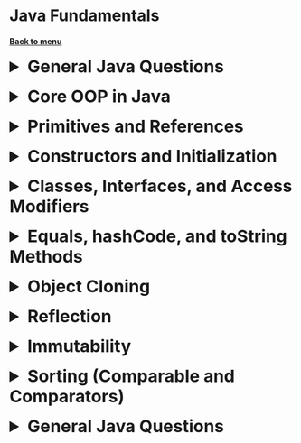 <h1>Java Fundamentals</h1> 
<h4> 

[Back to menu](../Menu.md)

</h4>

[//]: # (DOMAIN: General Java Questions)
<details> 
  <summary style="font-size: 30px;" class="DOMAIN">
    <b>
      General Java Questions
    </b>
  </summary> 

---

[//]: # (Why would you choose Java as a programming language, 
        and what are its main advantages compared to other options?)
<details> 
  <summary style="font-size: 25px;">
    <b>
      Why would you choose Java as a programming language,  
      and what are its main advantages compared to other options?
    </b>
  </summary> 
<br>

1. **Platform Independence**
    - Java code compiles to **bytecode**, which runs on the Java Virtual  
      Machine (JVM).
    - This “write once, run anywhere” approach means you can deploy the  
      same Java application on various operating systems (Windows,  
      macOS, Linux) without recompiling.

2. **Robust Standard Library & Ecosystem**
    - Java’s core library offers a wide range of utilities: collections  
      (lists, maps, sets), I/O, networking, concurrency, and more.
    - The **Java Community** has contributed countless frameworks and  
      libraries (e.g., Spring, Hibernate, Maven), making it easier to  
      build anything from simple scripts to enterprise-level systems.
    - Extensive **documentation** and big support forums (Stack  
      Overflow, official docs) simplify learning and troubleshooting.

3. **Object-Oriented Paradigm**
    - Java was designed from the ground up to be **object-oriented**,  
      emphasizing encapsulation, inheritance, and polymorphism.
    - This often leads to a clear modular structure, which is useful for  
      large, maintainable codebases.
    - In modern Java, you can also leverage **functional** features like  
      lambdas and streams, blending OOP with functional style.

4. **Memory Management & Garbage Collection**
    - Java’s automatic **garbage collector** handles freeing unused  
      objects, reducing memory leaks and simplifying code.
    - You generally don’t deal with manual memory allocation or  
      pointers, lowering the risk of segmentation faults or buffer  
      overflows.

5. **Enterprise Adoption & Community Support**
    - Many large enterprises rely on Java for mission-critical systems,  
      ensuring the language and its ecosystem remain well-supported and  
      **backed by major vendors** (Oracle, IBM, Red Hat, etc.).
    - Abundant job opportunities, continuous updates, and a robust  
      roadmap make Java a stable long-term investment for developers.

</details>
<br>

---

</details> 
<br>

[//]: # (DOMAIN: Core OOP in Java)
<details> 
  <summary style="font-size: 30px;" class="DOMAIN">
    <b>
      Core OOP in Java
    </b>
  </summary> 

---

[//]: # (How would you explain the core principles of Java OOP, 
        and why is object-oriented programming so crucial in Java development?)
<details> 
  <summary style="font-size: 25px;">
    <b>
      How would you explain the core principles of Java OOP, 
      and why is object-oriented programming so crucial in Java development?
    </b> 
  </summary> 
<br>

In Java, OOP is built upon four key principles:
**encapsulation**, **inheritance**, **polymorphism**, and **abstraction**.

- **Encapsulation** ensures that an object’s internal state is shielded  
  from external modification by bundling data (fields) and behavior  
  (methods) within a single unit.
  (relationship)

- **Inheritance** allows you to create subclasses that extend or adapt  
  the functionality of existing classes, reducing code duplication.
  (expand)

- **Polymorphism** provides the ability for a single interface or class  
  to have multiple implementations, making it easier to adapt behavior  
  at runtime or compile-time.
  (behavior)

- **Abstraction** hides complex implementation details and exposes only  
  the necessary features of an object, offering a cleaner, more flexible  
  design.
  (flexibility)

---

**Why this technology was added**

Object-oriented programming solves the problem of **managing complexity**  
in large applications. Before OOP, procedural programming dominated,  
making code cumbersome to maintain and scale. Java was designed from  
the ground up with OOP to provide a clean, modular, and reusable  
approach for building enterprise-level software, web applications,  
mobile apps, and more.

---

**Advantages and disadvantages**

- **Advantages**
    - *Modularity*: Breaks down complex systems into smaller, more  
      manageable pieces.
    - *Reusability*: Inheritance and composition allow for easy code reuse.
    - *Scalability*: Objects and classes can grow with the application’s  
      requirements.
    - *Maintainability*: Well-structured OOP code is easier to read,  
      update, and debug.

- **Disadvantages**
    - *Overhead in design*: OOP can introduce extra design complexity  
      (thinking in objects, defining class hierarchies).
    - *Potential for over-engineering*: Improper use of inheritance can  
      make code too complicated.
    - *Learning curve*: Some developers may find purely OOP concepts more  
      difficult at the beginning compared to procedural approaches.



</details>
<br>

[//]: # (How would you compare the concepts of method overloading and method  
        overriding in Java, and how do overload signatures differ from override  
        signatures?)
<details> 
  <summary style="font-size: 25px;">
    <b>
      How would you compare the concepts of method overloading  
      and method overriding in Java, and how do overload signatures  
      differ from override signatures?
    </b>
  </summary> 
<br>

- **Method Overloading**  
  Involves creating multiple methods with the same name in  
  the same class but with different parameter lists (types, number, or  
  order). This helps improve code readability and flexibility.

    - In **overloading**, the signatures **must differ** in at least one  
      of the following: parameter type, parameter count, or parameter  
      order. Return type is not part of the overload signature.


- **Method Overriding**  
  Occurs when a subclass redefines a method inherited from  
  its superclass while keeping the same name, parameters, and return  
  type. It enables dynamic (runtime) polymorphism, allowing subclasses  
  to provide specialized behavior.

</details>
<br>

[//]: # (Is Java a fully object-oriented programming language,  
        and does it contain any features that break pure OOP principles?)
<details> 
  <summary style="font-size: 25px;">
    <b>
      Is Java a fully object-oriented programming language,  
      and does it contain any features that break pure OOP principles?
    </b>
  </summary> 
<br>

Pure OOP languages enforce that every operation must be done through objects.

In Java, **primitive types** (such as `int`, `boolean`, `char`) and  
the presence of **static** methods or variables stand out as  
non-object-oriented elements.

**Why this technology was added**
- *Performance*: Primitive types are more efficient than objects for  
  basic arithmetic and memory usage.

</details>
<br>

---

</details> 
<br>

[//]: # (DOMAIN: Primitives and References)
<details> 
  <summary style="font-size: 30px;" class="DOMAIN">
    <b>
      Primitives and References
    </b>
  </summary> 

---

[//]: # (How does Java differentiate between primitive and reference  
        data types, and what impact does this distinction have on memory  
        management and performance?)
<details> 
  <summary style="font-size: 25px;">
    <b>
      How does Java differentiate between primitive and  
      reference data types, and what impact does this  
      distinction have on memory management and performance?
    </b>
  </summary> 
<br>

In Java, data types are categorized as either **primitives** (like  
`int`, `boolean`, `char`) or **reference types** (classes, arrays,  
interfaces, etc.). Here are the key differences:

- **Memory Allocation**
    - *Primitive types* are stored on the stack (or as part of object  
      fields), holding raw values like `42` for an `int`.
    - *Reference types* are stored as references on the stack, but the  
      actual object data resides in the heap.


- **Performance Implications**
    - *Primitives* are generally faster to access and process because  
      the JVM deals with them directly.
    - *Reference types* involve pointer dereferencing to access actual  
      object data in the heap, introducing some overhead.


- **Default Values**
    - *Primitives* have explicit defaults (e.g., `0` for `int`,  
      `false` for `boolean`).
    - *Reference types* default to `null`, indicating no reference to  
      an object.


- **Wrapper Classes**
    - For every primitive type, Java provides a corresponding wrapper  
      class (e.g., `Integer` for `int`) to treat primitives as objects  
      when needed.
    - Autoboxing and unboxing occur automatically in certain contexts,  
      which can impact performance if used excessively.


- **Passing Values**
    - When passing primitives, Java copies the actual value.
    - When passing reference types, Java copies the reference (pointer),  
      allowing the method to manipulate the same object.

---

Java’s **primitive** and **reference** types address two main issues:

- **Efficiency**: Certain operations (like math calculations) become  
  significantly faster using primitives rather than objects.
- **Flexibility**: Reference types let you model real-world entities  
  with classes, giving you the benefit of OOP concepts like  
  encapsulation, inheritance, and polymorphism.

---

**When to use this technology rather than the analogs**

- Use **primitive types** for performance-critical operations, simple  
  state tracking, and when you need direct numeric or boolean  
  manipulation.
- When a value can never be `null` or needs no extra behavior.


- Use **reference types** for representing more complex data,  
  leveraging OOP features such as inheritance, polymorphism, and  
  design patterns.
-  When you need to store the data in **collections** or use  
   **generics**.
- If you foresee expansions (adding methods, fields) to your data  
  representation.

</details>
<br>

[//]: # (How does passing primitives, fields, or reference types to a method  
        in Java affect the possibility of changing their values, and what is the  
        difference between modifying a local copy versus the original object?)
<details>
  <summary style="font-size: 25px;">
    <b>
      How does passing primitives, fields, or reference types  
      to a method in Java affect the possibility of changing  
      their values, and what is the difference between modifying  
      a local copy versus the original object?
    </b>
  </summary> 
<br>

- **Primitive Types**
    - When you pass a primitive (e.g., `int`, `boolean`) to a method,  
      Java creates a **copy** of that value.
    - Any modifications made to that parameter inside the method  
      won’t affect the original variable outside the method scope.


- **Reference Types**
    - When a reference type (e.g., `StringBuilder`, a user-defined  
      class) is passed, Java copies the **reference**.
    - Inside the method, you can **alter the object’s fields** or  
      state, and those changes persist after the method returns.
    - But if you reassign the reference to a new object, it doesn’t  
      affect the original reference outside the method.


- **Fields in Objects**
    - Fields are also stored inside an object’s memory space.
    - If a method has a reference to the object, it can directly  
      alter those fields, and the changes persist.
    - This is why careful design (e.g., encapsulation) is important  
      to prevent unintended modifications.

</details>
<br>

---

</details> 
<br>

[//]: # (DOMAIN: Constructors and Initialization)
<details> 
  <summary style="font-size: 30px;" class="DOMAIN">
    <b>
      Constructors and Initialization
    </b>
  </summary> 

---

[//]: # (How do constructors and initialization blocks work in Java,  
        and how do they differ in controlling object creation and default  
        settings?)
<details>
  <summary style="font-size: 25px;">
    <b>
      How do constructors and initialization blocks  
      work in Java, and how do they differ in controlling  
      object creation and default settings?
    </b>
  </summary> 
<br>

- **Constructors**
    - Special methods that share the class name and have  
      no return type.
    - Can be overloaded with multiple parameter sets.
    - Primary purpose: to set up instance fields or  
      resources when creating new objects.

- **Initialization Blocks**
    - **Instance Initialization Blocks (IIB)**
        - Enclosed in braces `{ ... }` inside the class but  
          outside any method.
        - Run **each time** an instance is created, just  
          before the constructor’s body.

    - **Static Initialization Blocks (SIB)**
        - Labeled with the `static` keyword.
        - Executed **once** when the class is loaded.
        - Often used for initializing static fields  
          or performing class-wide setup.

---

**Use Cases**
- Constructors let you pass arguments to  
  configure your object’s initial state.
- Initialization blocks handle setup tasks or  
  repetitive code that you want to run for all  
  constructors, or for static fields.

</details>
<br>

[//]: # (In what order are constructors and initialization blocks in Java  
        executed, and how do static initializers fit into that sequence?)
<details>
  <summary style="font-size: 25px;">
    <b>
      In what order are constructors and initialization blocks  
      in Java executed, and how do static initializers  
      fit into that sequence?
    </b>
  </summary> 
<br>

**Detailed Order**
- **Static fields** and **static blocks** (once, class load time).
- **super()** or super(...) in the constructor chain.
- **Instance fields** and **instance blocks** in the class,  
  in the order encountered.
- **Constructor** body of the class.

</details>
<br>

[//]: # (Can a static constructor in Java initialize instance "non-static" fields,  
        and what are the limitations on such initializations?)
<details>
  <summary style="font-size: 25px;">
    <b>
      Can a static constructor in Java initialize instance (non-static) fields,  
      and what are the limitations on such initializations?
    </b>
  </summary> 
<br>

No, Java doesn’t have a true **static constructor**. Static blocks  
are allowed, but they cannot initialize **regular instance fields**  
because those fields belong to objects, not to the class.

</details>
<br>

[//]: # (If a Java class has nothing except for a constructor, 
        can we still define an initialization block, and how would it behave?)
<details>
  <summary style="font-size: 25px;">
    <b>
      If a Java class has nothing except for a constructor,  
      can we still define an initialization block, and how  
      would it behave?
    </b>
  </summary> 
<br>

Yes, you can define an **initialization block** even
if the only thing in your class is a constructor.
The block will execute right before the constructor
each time an object is instantiated,
even if there are no other fields or methods to initialize.

</details>
<br>

---

</details> 
<br>

[//]: # (DOMAIN: Classes, Interfaces, and Access Modifiers)
<details> 
  <summary style="font-size: 30px;" class="DOMAIN">
    <b>
      Classes, Interfaces, and Access Modifiers
    </b>
  </summary> 

---

[//]: # (What is the difference between package-private and protected in Java, 
        and when should each be used?)
<details>
  <summary style="font-size: 25px;">
    <b>
      What is the difference between package-private  
      and protected in Java, and when should each be used?
    </b>
  </summary>
<br>

- **package-private** (default access) makes a class, method, or field  
  visible only within the **same package**.
- **protected** makes a class, method, or field visible within the  
  **same package** *and* to **subclasses** (even if they’re in  
  different packages).

</details>
<br>

[//]: # (Can a class in Java be declared as private, 
        and what are the rules around private inner classes?)
<details>
  <summary style="font-size: 25px;">
    <b>
      Can a class in Java be declared as private,  
      and what are the rules around private inner classes?
    </b>
  </summary> 
<br>

A **top-level** class in Java **cannot** be declared `private`; it can  
only be declared `public`, package-private (default), or `abstract` or  
`final` in combination with these access levels. However, **nested  
classes** (inner or static) **can** be declared `private`, making them  
accessible only within the enclosing class.

</details>
<br>

[//]: # (What are the different types of classes in Java,  
        and how do they differ in usage  and functionality?)
<details>
  <summary style="font-size: 25px;">
    <b>
      What are the different types of classes in Java,
      and how do they differ in usage and functionality?
    </b>
  </summary> 
<br>

- **Concrete (Regular) Classes**
    - The typical class type in Java.
    - Can be instantiated freely using the `new` keyword.
    - Provides complete implementations for all methods.


- **Abstract Classes**
    - Declared with the `abstract` keyword.
    - Can **not** be instantiated directly.
    - Often contain one or more abstract methods (methods without a  
      body).
    - Serve as a base class to provide partial implementation and  
      shared fields/methods for subclasses.


- **Anonymous Classes**
    - Declared and instantiated at once, usually inside a method or  
      another class.
    - Have **no name** and **cannot** have an explicit constructor.
    - Typically used to implement interfaces or extend a class on the  
      fly.
    - Useful for concise event handlers or callbacks.


- **Nested Classes**
    - Declared **inside** another class.
    - Two main types:
        - **Static Nested Classes**
            - Declared with the `static` keyword.
            - Behave like top-level classes but are logically grouped  
              within the outer class.
            - Don’t hold an implicit reference to the outer class.
        - **Inner (Non-static) Classes**
            - No `static` keyword.
            - Each instance is linked to an instance of the outer class.
            - Can access the outer class’s fields and methods directly.


- **Local Classes**
    - Defined **inside** a block, method, or constructor (but named,  
      unlike anonymous classes).
    - Scope is restricted to the block where they’re declared.
    - Often used for helper functionality needed in a single place.

---

- You want a **strict inheritance** hierarchy with partial  
  implementations: use abstract classes.
- You want a quick, one-off implementation: anonymous classes.
- You want to **logically group** classes: static nested or inner  
  classes.
- You need **tighter coupling** between an inner class and outer class  
  members: non-static inner classes.
- You need a short-lived helper class in a method: local class.

</details>
<br>

[//]: # (What are the differences between using an interface and an abstract class in Java, and in which scenarios should each be used?)
<details>
  <summary style="font-size: 25px;">
    <b>
      What are the differences between using an interface  
      and an abstract class in Java, and in which scenarios  
      should each be used?
    </b>
  </summary> 
<br>

- **Interface**:
    - All methods are implicitly `public` and **abstract** (unless they’re `default` or `static` in newer Java versions).
    - Cannot have instance fields except for `public static final` constants.
    - Used primarily to define capabilities or behaviors that multiple, unrelated classes can implement.

- **Abstract Class**:
    - Can have both **abstract methods** (without body) and **concrete methods** (full implementation).
    - Can declare instance fields to hold state.
    - Subclasses must extend the abstract class and provide implementations for any abstract methods.

**Key Differences**
- **Multiple Inheritance**
    - A class can implement **multiple interfaces** but can only extend **one** class (abstract or not).
- **Fields and State**
    - Interfaces can declare constants (`public static final`), but no instance fields.
    - Abstract classes can have instance fields, constructors, and non-abstract methods that operate on that state.
- **Default/Static Methods (Java 8+)**
    - Interfaces can now contain `default` methods (with body) and `static` methods, allowing limited code sharing.
    - Abstract classes have always allowed concrete methods, enabling more extensive code sharing and state handling.

**Use Cases**
- **Interface**
    - When you need multiple unrelated classes to adhere to the same contract (e.g., `Comparable`, `Runnable`).
    - When you want to specify capabilities (e.g., `Serializable`) without imposing a common ancestor in the class hierarchy.
- **Abstract Class**
    - When you need a **base class** that shares **fields** or method implementations among subclasses.
    - When you want stronger coupling between the subclass and superclass, often reflecting an **is-a** relationship.
    - Suited for partial implementations of a concept, ensuring subclasses fill in the abstract parts.

</details>
<br>

[//]: # (How do classes, methods, fields, and access modifiers work in Java,  
        and why are they crucial for defining structure and visibility in code?)
<details>
  <summary style="font-size: 25px;">
    <b>
      How do classes, methods, fields,  
      and access modifiers work in Java,  
      and why are they crucial for defining  
      structure and visibility in code?
    </b>
  </summary> 
<br>

**Access**
Java uses the following access modifiers:

- **public**: public class or class member.
- **private**: private class or class member, opposite of the public modifier.
- **protected**: such a class or class member is accessible from anywhere in the current class or package
- **package private**. Such fields or methods are visible to all classes in the current package.

**In class context**
Abstract, final, static modifiers are used in class context

**In the context of methods**
In Java can be declared as abstract, final, static, native, synchronized.

The **native** modifier before a method declaration indicates that it is specific
for the operating system. Like an abstract method, it also has not body,
and the implementation is in compiled form in JVM files.

The **synchronized** modifier for a method says that before it is executed, there must be
the object's monitor is captured (for a non-static method), or the monitor
associated with the class (for a static method).

**In the context of Fields**
They can be declared with such modifiers as static, final, transient, volatile.

To indicate that a certain field should be ignored during serialization of an object,
the **transient** modifier is used

With the **volatile** modifier, things are a bit more complicated. Guaranteed value from memory.


</details>
<br>

[//]: # (What is the significance of java.lang.Object in Java, 
        and how does it serve as the root of the class hierarchy?)
<details>
  <summary style="font-size: 25px;">
    <b>
      What is the significance of java.lang.Object in Java,  
      and how does it serve as the root of the class hierarchy?
    </b>
  </summary> 
<br>

- **Root of the Class Hierarchy**
    - Every Java class **implicitly** inherits from `Object` if no  
      other superclass is specified.
    - This ensures a **uniform** set of capabilities (like `toString()`,  
      `equals()`, and `hashCode()`) across all Java objects.

- **Core Methods**
    - **`toString()`**: Returns a string representation of the object.
        - Often overridden by subclasses to provide meaningful details.
    - **`equals(Object obj)`**: Determines whether two objects  
      logically match, beyond default reference comparison.
    - **`hashCode()`**: Produces an integer hash code, typically  
      consistent with `equals()` for storing objects in hash-based  
      collections.
    - **`getClass()`**: Returns the runtime class of an object.
    - **`clone()`** (protected): Used to create a shallow copy of an  
      object; subclasses must override and implement `Cloneable`.
    - **`finalize()`** (deprecated in Java 9+): Allowed cleanup before  
      garbage collection, but is mostly deprecated due to unreliable  
      behavior.

- **Implicit Inheritance**
    - When you write `public class MyClass { }` without any `extends`,  
      it implicitly becomes `public class MyClass extends Object { }`.
    - This means you can call `toString()`, `equals()`, and other  
      `Object` methods on any instance of `MyClass`.

- **Extending Object vs. Other Classes**
    - You **cannot** extend two classes in Java (no multiple  
      inheritance). Therefore, `Object` is always the single ultimate  
      parent.
    - If you explicitly write `extends SomeOtherClass`, that class  
      itself will eventually be a subclass of `Object`.

</details>
<br>

---

</details> 
<br>

[//]: # (DOMAIN: Equals, hashCode, and toString Methods)
<details> 
  <summary style="font-size: 30px;" class="DOMAIN">
    <b>
      Equals, hashCode, and toString Methods
    </b>
  </summary> 

---

[//]: # (How can we implement the equals and hashCode 
        methods properly in Java to maintain consistency, 
        especially for objects stored in hash-based collections?)
<details>
  <summary style="font-size: 25px;">
    <b>
      How can we implement the equals() and hashCode() methods  
      properly in Java to maintain consistency,  
      especially for objects stored in hash-based collections?
    </b>
  </summary> 
<br>

**Contract Between `equals()` and `hashCode()`**
- **Reflexive**: `x.equals(x)` should always be `true`.
- **Symmetric**: `x.equals(y)` implies `y.equals(x)`.
- **Transitive**: if `x.equals(y)` and `y.equals(z)`, then  
  `x.equals(z)` must also be `true`.
- **Consistent**: repeated calls of `x.equals(y)` should remain  
  consistent unless fields change.
- **Non-null**: `x.equals(null)` should be `false`.
- **hashCode()**: if `x.equals(y)` is `true`, then  
  `x.hashCode() == y.hashCode()` must be `true`.

---

**When to use this technology**

- Use Java’s `equals()` and `hashCode()` whenever you want your  
  objects to behave correctly in standard Java data structures and  
  APIs.
- If you have a scenario that relies on object identity (i.e., same  
  memory reference) instead of logical equality, rely on the default  
  `Object` methods or track IDs differently.

</details>
<br>

[//]: # (What are the common pitfalls when overriding `toString` in Java, 
        and are there any performance or security concerns?)
<details>
  <summary style="font-size: 25px;">
    <b>
      What are the common pitfalls when overriding `toString()`  
      in Java, and are there any performance or security concerns?
    </b>
  </summary> 
<br>

While overriding `toString()` can greatly improve the readability and  
debugging experience of Java objects, it can also introduce **performance**  
overhead if it’s called frequently or builds large strings. **Security**  
risks may arise if `toString()` reveals sensitive information, exposing  
it unintentionally in logs or error messages.

**Best Practices**
- **Keep It Simple**
    - Only include the essential data that characterizes the object.
    - Omit large or transient internal data structures.

- **Hide Confidential Fields**
    - Omit or mask fields like passwords and credentials.
    - Provide a separate debugging method if full detail is sometimes  
      needed in a safe environment.

- **Use StringBuilder (or Similar)**
    - When building strings, ensure minimal overhead, especially if  
      you’re concatenating multiple fields.

- **Avoid Dependence on `toString()` in Production Logic**
    - `toString()` is meant for human-readable output (debugging,  
      logging). Using it in production logic (e.g., to parse object  
      states) can lead to brittle code and confusion.

</details>
<br>

[//]: # (In what situations might a developer choose *not* to override `equals` 
        or `hashCode`, and when is the default implementation sufficient?)
<details>
  <summary style="font-size: 25px;">
    <b>
      In what situations might a developer choose *not* to override  
      `equals()` or `hashCode()`, and when is the default  
      implementation sufficient?
    </b>
  </summary> 
<br>

**Scenarios Where You Might *Not* Override**
- **No Hash-Based Structures**
    - If you never store instances of the class in `HashMap`,  
      `HashSet`, or other hash-based collections, you may not need  
      consistent custom hashing logic.
    - For example, short-lived objects that only live in  
      local variables or ephemeral data structures.

- **Trivial or Immutable Data**
    - Sometimes, your class is effectively a *value holder* but  
      used in contexts where identity vs. value equality is never  
      in question.
    - Overriding can add complexity if it isn’t a real  
      requirement.

- **Performance Considerations**
    - Overriding `equals()` and `hashCode()` can create overhead if  
      done incorrectly (especially if you include many fields or  
      expensive calculations).
    - For classes used in extremely performance-sensitive or  
      low-level contexts, the minimal overhead of default  
      implementations might be desirable.

</details>
<br>

---

</details> 
<br>

[//]: # (DOMAIN: Object Cloning)
<details> 
  <summary style="font-size: 30px;" class="DOMAIN">
    <b>
      Object Cloning
    </b>
  </summary> 

---

[//]: # (How does the `clone` mechanism in Java function,  
        and what are the caveats of using the `clone` method  
        in production code?)
<details>
  <summary style="font-size: 25px;">
    <b>
      How does the `clone()` mechanism in Java function,  
      and what are the caveats of using the `clone()` method  
      in production code?
    </b>
  </summary> 
<br>

**Shallow vs. Deep Copy**
- **Shallow Copy**: Copies the object’s primitive fields directly  
  and **references** to any non-primitive fields, meaning child  
  objects are not duplicated. Modifications to these child objects  
  affect both the original and cloned object.
- **Deep Copy**: Recursively duplicates all objects referenced by  
  the fields, ensuring a fully independent copy. Java’s default  
  `clone()` only provides a shallow copy unless you manually code  
  a deeper approach.

**Alternatives**
- **Copy Constructors**: A constructor that takes an instance of  
  the same class and manually copies or clones the fields.
- **Serialization**: Serialize and then deserialize an object to  
  produce a deep copy.
- **Libraries**: Some libraries (like Apache Commons Lang) provide  
  helper methods for deeper copying strategies.

---

- If your class is **simple** (mostly primitives and immutable fields)  
  and you want a quick duplication mechanism, `clone()` can be enough.
- If you **must** align with older code or libraries that rely on  
  `clone()`, implementing `Cloneable` might be necessary.
- Otherwise, consider copy constructors, library-based deep-copy  
  utilities, or serialization for a safer, more explicit copying  
  strategy.

</details>
<br>

---

</details> 
<br>

[//]: # (DOMAIN: Reflection)
<details> 
  <summary style="font-size: 30px;" class="DOMAIN">
    <b>
      Reflection
    </b>
  </summary> 

---

[//]: # (What is `Class<T>` in Java, 
        how is it used to represent the runtime type of objects,
        and what reflective capabilities does it provide?)
<details>
  <summary style="font-size: 25px;">
    <b>
      What is `Class|T|` in Java,  
      how is it used to represent the runtime type of objects,  
      and what reflective capabilities does it provide?
    </b>
  </summary> 
<br>

1. **What is `Class<T>`?**
    - Every Java type (including arrays, primitives, and interfaces) has  
      an associated `Class` object.
    - You obtain it by calling `.getClass()` on an instance or using  
      `TypeName.class` syntax. For example:
      ````
      ```
      java
      String s = "Hello";
      Class<?> clazz1 = s.getClass();       // from an instance
      Class<String> clazz2 = String.class;  // from the type directly
      ```
      ````
    - `Class<T>` is **parameterized** with `T`, often used to cast the  
      result of reflection operations to a specific type.


- **Runtime Type Information (RTTI)**
    - Java eliminates certain generic type information during  
      compilation (type erasure), but `Class<T>` provides **runtime**  
      metadata.
    - Developers can query the class for details like:
        - Field names and types
        - Method names, signatures, and annotations
        - Constructor details
        - Superclass and interface hierarchy


- **Reflective Operations**
    - **Creating Instances**:
      ````
      java
      Class<?> clazz = Class.forName("com.example.Foo");
      Object fooInstance = clazz.getDeclaredConstructor().newInstance();
      ````
        - Dynamically loads a class by name and instantiates it using  
          its no-arg constructor (if accessible).

    - **Invoking Methods**:
      ````
      java
      Method method = clazz.getMethod("someMethod", String.class);
      Object result = method.invoke(fooInstance, "Hello");
      ````
        - Locates a method with a particular signature, then calls it  
          reflectively.

    - **Accessing Fields**:
      ````
      java
      Field field = clazz.getDeclaredField("someField");
      field.setAccessible(true);  // bypass private if needed
      field.set(fooInstance, 42); // set the field to 42
      ````
        - Allows reading or modifying fields (even private) if you  
          enable accessibility.


- **Performance and Security Considerations**
    - **Reflection Overhead**: Reflective calls bypass normal  
      compile-time checks, making them slower than direct method  
      invocations or field access.
    - **Security Manager**: In Java environments with a security  
      manager, reflective operations may be restricted.
    - **Accessibility**: `setAccessible(true)` can break  
      encapsulation. Overusing reflection can lead to fragile designs.
    - **Type Safety**: Reflection is less type-safe at compile time;  
      errors might surface only at runtime (e.g., `ClassCastException`).


- **Common Use Cases**
    - **Dependency Injection / IoC** frameworks like Spring or Guice  
      rely heavily on reflection to discover and instantiate beans.
    - **Serialization** and **ORM** frameworks (e.g., Jackson, Hibernate)  
      inspect classes at runtime to map objects to/from JSON, XML, or  
      databases.
    - **Plugin Systems** that load classes dynamically based on  
      configuration or user input.
    - **Utilities** that generate or manipulate code (e.g., for  
      testing or mocking).

</details>
<br>

---

</details> 
<br>

[//]: # (DOMAIN: Immutability)
<details> 
  <summary style="font-size: 30px;" class="DOMAIN">
    <b>
      Immutability
    </b>
  </summary> 

---

[//]: # (What does it mean for a class to be immutable in Java,  
        and what are the benefits and best practices of creating  
        immutable objects?)
<details>
  <summary style="font-size: 25px;">
    <b>
      What does it mean for a class to be immutable  
      in Java, and what are the benefits and best  
      practices of creating immutable objects?
    </b>
  </summary> 
<br>

**Definition of Immutability**
- A class is considered immutable if its **publicly visible** state  
  does not change after construction.
- Typical rules for immutability:
    - Make all fields `private` and `final`.
    - Don’t provide any setters or methods that alter fields.
    - Ensure **defensive copies** of mutable inputs and outputs.

**Why Immovable State Matters**
- **Thread Safety**: Immutable objects can be shared freely between  
  threads without synchronization.
- **Simplicity**: Fewer side effects and consistent state make code  
  easier to reason about.
- **Caching & Reuse**: An immutable instance is never “outdated,” so  
  it can be safely cached and reused.

**Common Best Practices**
- Mark the class as `final` to prevent subclasses from adding  
  mutability.
- If you must include mutable objects (e.g., `Date`, arrays), use  
  **defensive copying** to prevent external modifications.
- Provide **no-args constructors** only if they make sense;  
  typically immutable classes require all needed data at creation.

**Drawbacks**
- **Performance & Memory**: Creating new objects each time a change  
  is needed can be more costly than updating fields in a mutable  
  object, especially in tight loops.
- **Complex Wrappers**: For certain data structures or massive  
  objects, constant recreation might be cumbersome or inefficient.

**Use Cases**
- **Value Objects**: e.g., points, money, date ranges—where a  
  concept does not change once created.
- **DTOs (Data Transfer Objects)** in multithreaded contexts to  
  ensure data consistency.
- **Functional Programming**: In Java’s Streams or lambda  
  environments, immutability complements side-effect-free  
  operations.

</details>
<br>

[//]: # (What are immutable classes in Java, 
        and why are they advantageous for thread safety and design?)
<details>
  <summary style="font-size: 25px;">
    <b>
      What are immutable classes in Java,  
      and why are they advantageous for thread safety  
      and design?
    </b>
  </summary> 
<br>


Immutable classes are classes whose objects cannot be modified
after they are created.

This means that once an object of an immutable class is created,
its state cannot be changed.

This is in contrast to mutable classes,
whose objects can be modified after they are created.

**Why use Immutable Classes?**

There are several reasons to use immutable classes:

* **Thread safety:** Immutable classes are inherently thread-safe,
  as their state cannot be changed by multiple threads simultaneously.
* **Immutability simplifies reasoning about code:**
  It is easier to reason about the behavior of code
  that uses immutable objects, as you know that
  the state of the objects will not change.
* **Immutability can improve performance:**
  Immutable objects can be cached and reused, as their state will not change.
* **Immutability can make code more maintainable:**
  Immutable objects are less likely to be accidentally modified,
  which can make code more maintainable.

**How to Create Immutable Classes in Java?**

There are several ways to create immutable classes in Java:

* **Make all fields final:** Declare all fields of the class as `final`.
  This will prevent them from being modified after the object is created.
* **Make the constructor private:** Make the constructor of the class private.
  This will prevent other classes from creating instances of the class.
* **Provide methods to create new objects:**
  Provide methods that return new instances of the class with the desired
  state.
* **Return defensive copies:**
  When returning objects from methods, return defensive copies.
  This will prevent other classes from modifying the original objects.

**Example:**

    ```java
    public final class Person {
        private final String name;
        private final int age;
    
        public Person(String name, int age) {
            this.name = name;
            this.age = age;
        }
    
        public String getName() {
            return name;
        }
    
        public int getAge() {
            return age;
        }
    
        public Person withName(String newName) {
            return new Person(newName, age);
        }
    
        public Person withAge(int newAge) {
            return new Person(name, newAge);
        }
    }
    ```

</details>
<br>

---

</details> 
<br>

[//]: # (DOMAIN: Sorting <Comparable and Comparators>)
<details> 
  <summary style="font-size: 30px;" class="DOMAIN">
    <b>
      Sorting (Comparable and Comparators)
    </b>
  </summary> 

---

[//]: # (What is the difference between `Comparable` and `Comparator` in Java, 
        and how should each be used for custom sorting?)
<details>
  <summary style="font-size: 25px;">
    <b>
      What is the difference between `Comparable` and `Comparator`  
      in Java, and how should each be used for custom sorting?
    </b>
  </summary> 
<br>

1. **`Comparable<T>`**
    - An interface in `java.lang` that requires the single method  
      `compareTo(T o)`.
    - The class implementing this interface **must** define how it  
      compares itself to another of the same type.
    - Common usage is for *natural ordering*, such as alphabetical  
      order (`String`) or ascending numeric order (`Integer`).
    - Implementation pattern:
      ```` java
      public class Person implements Comparable<Person> {
          private String name;
          private int age;
 
          public Person(String name, int age) {
              this.name = name;
              this.age = age;
          }
 
          @Override
          public int compareTo(Person other) {
              // Compare by name, for example
              return this.name.compareTo(other.name);
          }
      }
      ````


- **`Comparator<T>`**
    - Defined in `java.util`, offering multiple static and default  
      methods (from Java 8 onward), like `comparing()`, `thenComparing()`,  
      etc.
    - Allows you to create an external comparator object or lambda that  
      determines ordering for a given type—particularly useful if:
        - You don’t control the code of the class (so can’t implement  
          `Comparable`).
        - You need multiple different sort orders for the same class.
    - Example usage:
      ````  java
      // Comparator as a separate entity
      Comparator<Person> byAge = Comparator.comparingInt(p -> p.age);
  
      // Then we can use it in sorting
      List<Person> people = Arrays.asList(
          new Person("Alice", 30),
          new Person("Bob", 20),
          new Person("Charlie", 25)
      );
      people.sort(byAge); // Sort by age ascending
      ````     

**When to Use Each**
- **Comparable**:
    - Implement when you want a *single* natural ordering inherently  
      part of your class.
    - All objects automatically know how to compare themselves, so no  
      additional comparator is needed for basic sorting.
- **Comparator**:
    - Use for *multiple custom orders* or when you *cannot or prefer  
      not to modify* the class.
    - Often used inline with lambdas or method references (Java 8+).

**Pitfalls & Considerations**
- **Comparable** ties sorting logic *inside* the class—changes to  
  ordering require modifying its code.
- **Comparator** can define *multiple*, *optional*, or *combined*  
  sort sequences.
- Be mindful of **consistency**:
    - If a class implements `Comparable`, ensure `compareTo()` is  
      consistent with `equals()`.
    - Inconsistent ordering can cause subtle issues in sorted  
      collections.

</details>
<br>

---

</details> 
<br>

[//]: # (DOMAIN: Packages)
<details> 
  <summary style="font-size: 30px;" class="DOMAIN">
    <b>
      General Java Questions
    </b>
  </summary> 

---

[//]: # (How do Java packages help organize code, 
         and why are they important for maintaining a clean,
         modular project structure?)
<details>
  <summary style="font-size: 25px;">
    <b>
      How do Java packages help organize code, and  
      why are they important for maintaining a clean,  
      modular project structure?
    </b>
  </summary> 
<br>

**Namespace Separation**
- A package is a **directory structure** within which classes live,  
  used to group related functionality.
- The package name (e.g., `com.example.myapp`) serves as a unique  
  namespace, preventing collisions with classes from other  
  libraries.
- By placing classes in relevant packages, you clearly demarcate  
  different modules or layers of an application (e.g., `service`,  
  `controller`, `model`).

**Access Control**
- Packages influence **default (package-private)** access. Classes  
  in the same package can access each other’s package-private  
  members.
- This helps **encapsulation**, letting you share internal details  
  within a package while hiding them from the rest of the  
  application.

**Organizational Conventions**
- Java strongly encourages **reverse domain naming** for top-level  
  package structure (e.g., `com.mycompany.project`).
- Within the project, subpackages can reflect the application’s  
  architecture (e.g., `com.mycompany.project.utils`,  
  `com.mycompany.project.controllers`).
- This hierarchical approach fosters clarity in large-scale  
  environments: developers quickly locate relevant classes based  
  on their domain.

**Collaboration and Maintenance**
- Packages help break a big codebase into smaller, more manageable  
  pieces.
- Teams can work on separate packages or modules, reducing the risk  
  of conflicts.
- A well-structured package hierarchy makes it intuitive for  
  newcomers to navigate the code, speeding up onboarding.

**Dependency Management**
- In modern builds (with Maven, Gradle), you can arrange code into  
  different **modules**, each with its own **packages**.
- This separation supports reusability: you can share or version  
  specific modules across projects more easily.
- Tools also rely on package names to generate artifact IDs, JAR  
  structures, or project documentation.

</details>
<br>

---

</details> 
<br>
